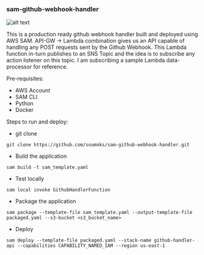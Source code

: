 ### sam-github-webhook-handler

![alt text](https://github-cf.sourabh.org/images/Github-webhook-handler_v2.png)

This is a production ready github webhook handler built and deployed using AWS SAM.
API-GW -> Lambda combination gives us an API capable of handling any POST requests sent by the Github Webhook.
This Lambda function in-turn publishes to an SNS Topic and the idea is to subscribe any action listener on this topic.
I am subscribing a sample Lambda data-processor for reference.

Pre-requisites:
* AWS Account
* SAM CLI
* Python
* Docker

Steps to run and deploy:
* git clone
```
git clone https://github.com/soumoks/sam-github-webhook-handler.git
```

* Build the application
```
sam build -t sam_template.yaml
```

* Test locally
```
sam local invoke GithubHandlerFunction
```

* Package the application
```
sam package --template-file sam_template.yaml --output-template-file packaged.yaml --s3-bucket <s3_bucket_name>
```

* Deploy
```
sam deploy --template-file packaged.yaml --stack-name github-handler-api --capabilities CAPABILITY_NAMED_IAM --region us-east-1
```




